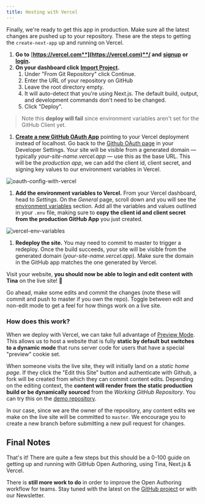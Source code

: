 ```yaml
---
title: Hosting with Vercel
---
```

Finally, we're ready to get this app in production. Make sure all the latest changes are pushed up to your repository. These are the steps to getting the `create-next-app` up and running on Vercel.

1. **Go to** [**https://vercel.com**](https://vercel.com)**/ and** [**signup**](https://vercel.com/signup) **or** [**login**](https://vercel.com/login?next=%2Fdashboard)**.**
2. **On your dashboard click** [**Import Project**](https://vercel.com/import)**.**
   1. Under "From Git Repository" click Continue.
   2. Enter the URL of your repository on GitHub 
   3. Leave the root directory empty.
   4. It will auto-detect that you're using Next.js. The default build, output, and development commands don't need to be changed.
   5. Click "Deploy".

> Note this **deploy will fail** since environment variables aren't set for the GitHub Client yet.

1. [**Create a new GitHub OAuth App**]() pointing to your Vercel deployment instead of localhost. Go back to the [Github OAuth page](https://github.com/settings/developers) in your Developer Settings. Your site will be visible from a generated domain — typically _your-site-name.vercel.app_ — use this as the base URL. This will be the _production app_, we can add the client id, client secret, and signing key values to our environment variables in Vercel.

![oauth-config-with-vercel](/img/github-open-auth-cna/oauth-with-vercel.png)

1. **Add the environment variables to Vercel.** From your Vercel dashboard, head to _Settings_. On the _General_ page, scroll down and you will see the [environment variables](https://vercel.com/docs/v2/build-step?query=environgment%2520variables#environment-variables) section. Add all the variables and values outlined in your `.env` file, making sure to **copy the client id and client secret from the production GitHub App** you just created.

![vercel-env-variables](/img/github-open-auth-cna/vercel-env-vars.png)

1. **Redeploy the site.** You may need to commit to master to trigger a redeploy. Once the build succeeds, your site will be visible from the generated domain (_your-site-name.vercel.app_). Make sure the domain in the GitHub app matches the one generated by Vercel.

Visit your website, **you should now be able to login and edit content with Tina** on the live site! 🎉

Go ahead, make some edits and commit the changes (note these will commit and push to master if you own the repo). Toggle between edit and non-edit mode to get a feel for how things work on a live site.

### How does this work?

When we deploy with Vercel, we can take full advantage of [Preview Mode](https://nextjs.org/docs/advanced-features/preview-mode). This allows us to host a website that is fully **static by default but switches to a dynamic mode** that runs server code for users that have a special "preview" cookie set.

When someone visits the live site, they will initially land on a _static home page_. If they click the "Edit this Site" button and authenticate with Github, a fork will be created from which they can commit content edits. Depending on the editing context, the **content will render from the static production build or be dynamically sourced** from the _Working GitHub Repository_. You can try this on the [demo repository](https://tina-open-auth.now.sh/).

In our case, since we are the owner of the repository, any content edits we make on the live site will be committed to `master`. We encourage you to create a new branch before submitting a new pull request for changes.

## Final Notes

That's it! There are quite a few steps but this should be a 0-100 guide on getting up and running with GitHub Open Authoring, using Tina, Next.js & Vercel.

There is **still more work to do** in order to improve the Open Authoring workflow for teams. Stay tuned with the latest on the [GitHub project](https://github.com/orgs/tinacms/projects/1) or with our Newsletter.